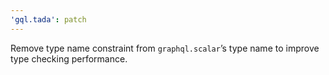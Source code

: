 ```yaml
---
'gql.tada': patch
---
```


Remove type name constraint from `graphql.scalar`’s type name to improve type checking performance.
